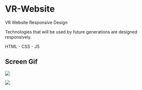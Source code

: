 # VR-Website

</h2> VR Website Responsive Design </h2>

Technologies that will be used by future generations are designed responsively.

HTML - CSS - JS


<h2> Screen Gif </h2>

![](NEXT-Responsive.gif)

![](NEXT-GENERATION-Website-screen.gif)




